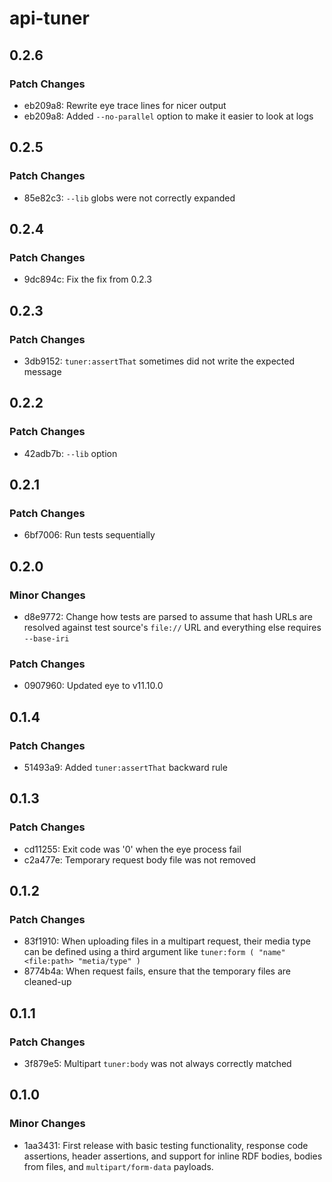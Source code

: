 # api-tuner

## 0.2.6

### Patch Changes

- eb209a8: Rewrite eye trace lines for nicer output
- eb209a8: Added `--no-parallel` option to make it easier to look at logs

## 0.2.5

### Patch Changes

- 85e82c3: `--lib` globs were not correctly expanded

## 0.2.4

### Patch Changes

- 9dc894c: Fix the fix from 0.2.3

## 0.2.3

### Patch Changes

- 3db9152: `tuner:assertThat` sometimes did not write the expected message

## 0.2.2

### Patch Changes

- 42adb7b: `--lib` option

## 0.2.1

### Patch Changes

- 6bf7006: Run tests sequentially

## 0.2.0

### Minor Changes

- d8e9772: Change how tests are parsed to assume that hash URLs are resolved against test source's `file://` URL and everything else requires `--base-iri`

### Patch Changes

- 0907960: Updated eye to v11.10.0

## 0.1.4

### Patch Changes

- 51493a9: Added `tuner:assertThat` backward rule

## 0.1.3

### Patch Changes

- cd11255: Exit code was '0' when the eye process fail
- c2a477e: Temporary request body file was not removed

## 0.1.2

### Patch Changes

- 83f1910: When uploading files in a multipart request, their media type can be defined using a third argument like `tuner:form ( "name" <file:path> "metia/type" )`
- 8774b4a: When request fails, ensure that the temporary files are cleaned-up

## 0.1.1

### Patch Changes

- 3f879e5: Multipart `tuner:body` was not always correctly matched

## 0.1.0

### Minor Changes

- 1aa3431: First release with basic testing functionality, response code assertions, header assertions, and support for inline RDF bodies, bodies from files, and `multipart/form-data` payloads.
